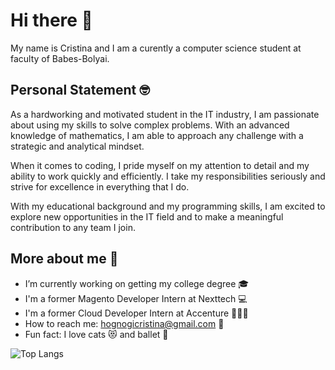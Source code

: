 # Hi there 👋

My name is Cristina and I am a curently a computer science student at faculty of Babes-Bolyai.
## Personal Statement 🤓
As a hardworking and motivated student in the IT industry, I am passionate about using my skills to solve complex problems. With an advanced knowledge of mathematics, I am able to approach any challenge with a strategic and analytical mindset.

When it comes to coding, I pride myself on my attention to detail and my ability to work quickly and efficiently. I take my responsibilities seriously and strive for excellence in everything that I do.

With my educational background and my programming skills, I am excited to explore new opportunities in the IT field and to make a meaningful contribution to any team I join.

## More about me 🥰
- I’m currently working on getting my college degree 🎓
- I'm a former Magento Developer Intern at Nexttech 💻
- I'm a former Cloud Developer Intern at Accenture 👩🏻‍💻
- How to reach me: hognogicristina@gmail.com 📧
- Fun fact: I love cats 😻 and ballet 💃

![Top Langs](https://github-readme-stats.vercel.app/api/top-langs/?username=hognogicristina&theme=tokyonight&exclude_repo=andreeailie516.github.io&langs_count=8&hide=Assembly,Makefile&layout=compact)
